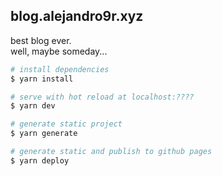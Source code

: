 ## blog.alejandro9r.xyz

best blog ever. <br> well, maybe someday...

```bash
# install dependencies
$ yarn install

# serve with hot reload at localhost:????
$ yarn dev

# generate static project
$ yarn generate

# generate static and publish to github pages
$ yarn deploy
```
